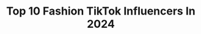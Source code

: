 ---
title: Top 10 Fashion TikTok Influencers In 2024
description: >-
  Find top fashion TikTok influencers in 2024. Most popular hashtags: #fyp #ootd #duet #cleargenius.
platform: TikTok
hits: 11251
text_top: See the best TikTok influencers on inBeat.
text_bottom: Our database aggregates 11251 TikTok influencers like this for you to pitch.
profiles:
  - username: "fashionwithmae"
    fullname: >-
      mae 🤍
    bio: >-
      💌 - beachutsstiktok@gmail.com im back guys <3 all things fashion and lifestyle
    location: "United Kingdom"
    followers: 7713
    engagement: 2923
    commentsToLikes: 0.143809
    id: ckc7nj76mtnxg0j23kaz9owb2
    verified: false
    hashtags: "#foryoupage, #lifestyle, #beach, #fyp"
  - username: "andrewkwon_official"
    fullname: >-
      Andrew Kwon 엔드류 권
    bio: >-
      Fashion Designer ANDREW KWON Instagram: andrewkwon_official 권 앤드류. NYC
    location: "United States"
    followers: 9403
    engagement: 1620
    commentsToLikes: 0.067943
    id: ckce3zwyhjcwm0j237bod4grp
    verified: false
    hashtags: "#france, #korean, #fyp, #foru"
  - username: "akiadanielle_"
    fullname: >-
      Akia T.
    bio: >-
      Fashion from a Tall POV & a little bit of fun 📍 L. A
    location: "United States"
    followers: 13600
    engagement: 1584
    commentsToLikes: 0.135865
    id: ck85cprvf2vae0j78qlnnrxwy
    verified: false
    hashtags: "#ootd, #blackbarbie, #fyp, #summeroutfit"
  - username: "lexinimmo"
    fullname: >-
      Lexinimmo
    bio: >-
      🎬Actress w/ Mccray Agency ➕Fat Fashion/Body Liberation 🧠Mental Health/ADHD
    location: "United States"
    followers: 82600
    engagement: 1234
    commentsToLikes: 0.301311
    id: ckbwejjfw1nji0j23hi2y641u
    verified: false
    hashtags: "#welcomeback, #fatpositivty, #dontquityourdaydream, #plussizefashion"
  - username: "happyblackchick"
    fullname: >-
      Nkechi Chibueze
    bio: >-
      Come to my Comedy Zoom Show, “Funny But Make It Fashion” Wed Feb 3rd 8cst!
    location: "United States"
    followers: 6757
    engagement: 2158
    commentsToLikes: 0.094834
    id: ckbr2hb9aj6g00j234912d4h6
    verified: false
    hashtags: "#critiquewhatieat, #weightloss, #dailycheckin, #februaryhealthchallenge"
  - username: "kemeticwitch"
    fullname: >-
      Otto
    bio: >-
      Witchy fashion and fun Kemetic pagan educational content @kemeticwitch2
    location: "United States"
    followers: 16300
    engagement: 1974
    commentsToLikes: 0.116722
    id: ck8kmmzzm9a340j780h0flx1g
    verified: false
    hashtags: "#greenscreen, #duet, #kemetok, #foryou"
  - username: "atomiclaundry"
    fullname: >-
      Colin Aceves
    bio: >-
      He/Him.Fashion Designer.Decora.Jfashion.Mail Me PO box 58001 Renton, WA 98058
    location: "United States"
    followers: 208500
    engagement: 1814
    commentsToLikes: 0.030300
    id: cka64sh7wa0if0i78r5j03qqf
    verified: false
    hashtags: "#thankyou, #tamagotchi, #kawaii, #sanrio"
  - username: "readytostare"
    fullname: >-
      Ready to Stare 
    bio: >-
      Alysse Dalessandro Santiago ➕ Plus Size Fashion ✈️ LGBTQ Travel 🌈 Queer Femme
    location: "United States"
    followers: 33900
    engagement: 1792
    commentsToLikes: 0.070346
    id: ckeyxcq0f4ru70j2344qujtnb
    verified: true
    hashtags: "#monochromaticmonday, #28xtremes, #foryourpride, #pride"
  - username: "missyonmadison"
    fullname: >-
      missyonmadison
    bio: >-
      ✨Blogger + CEO✨ 💍Engaged || LA ⭐️Disney, Fashion, Beauty 💖IG @missyonmadison
    location: "United States"
    followers: 55500
    engagement: 1026
    commentsToLikes: 0.034864
    id: ckbf00b54lem60j23l97kdan5
    verified: false
    hashtags: "#puppiesoftiktok, #palmsprings, #disneyparks, #weddingvibes"
  - username: "lauren_reneeee_1"
    fullname: >-
      Lauren Renee’
    bio: >-
      fashion, singing, hair care 🤎
    location: "United States"
    followers: 21400
    engagement: 2231
    commentsToLikes: 0.052245
    id: ckck2p6dtm80v0j23a4ispsu8
    verified: false
    hashtags: "#howdeep, #blackgiirl, #singing, #posing"
---